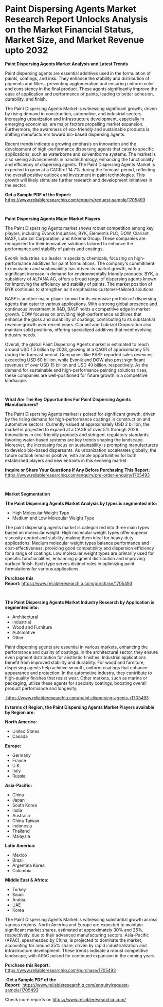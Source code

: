 <p><h1>Paint Dispersing Agents Market Research Report Unlocks Analysis on the Market Financial Status, Market Size, and Market Revenue upto 2032</h1></p><p><strong>Paint Dispersing Agents Market Analysis and Latest Trends</strong></p>
<p><p>Paint dispersing agents are essential additives used in the formulation of paints, coatings, and inks. They enhance the stability and distribution of pigments and fillers, preventing agglomeration and ensuring uniform color and consistency in the final product. These agents significantly improve the ease of application and performance of paints, leading to better adhesion, durability, and finish.</p><p>The Paint Dispersing Agents Market is witnessing significant growth, driven by rising demand in construction, automotive, and industrial sectors. Increasing urbanization and infrastructure development, especially in emerging economies, are major factors propelling market expansion. Furthermore, the awareness of eco-friendly and sustainable products is shifting manufacturers toward bio-based dispersing agents.</p><p>Recent trends indicate a growing emphasis on innovation and the development of high-performance dispersing agents that cater to specific applications, such as waterborne and solventborne systems. The market is also seeing advancements in nanotechnology, enhancing the functionality and efficiency of dispersing agents. The Paint Dispersing Agents Market is expected to grow at a CAGR of 14.7% during the forecast period, reflecting the overall positive outlook and investment in paint technologies. This growth will likely stimulate further research and development initiatives in the sector.</p></p>
<p><strong>Get a Sample PDF of the Report:&nbsp;</strong> <a href="https://www.reliableresearchiq.com/enquiry/request-sample/1705493?utm_campaign=2292&utm_medium=2&utm_source=Github&utm_content=ia&utm_term=27032025&utm_id=paint-dispersing-agents">https://www.reliableresearchiq.com/enquiry/request-sample/1705493</a></p>
<p>&nbsp;</p>
<p><strong>Paint Dispersing Agents Major Market Players</strong></p>
<p><p>The Paint Dispersing Agents market shows robust competition among key players, including Evonik Industries, BYK, Elementis PLC, DOW, Clariant, BASF, Lubrizol Corporation, and Arkema Group. These companies are recognized for their innovative solutions tailored to enhance the performance and stability of paints and coatings.</p><p>Evonik Industries is a leader in specialty chemicals, focusing on high-performance additives for paint formulations. The company's commitment to innovation and sustainability has driven its market growth, with a significant increase in demand for environmentally friendly products. BYK, a subsidiary of ALTANA AG, offers a broad range of dispersing agents known for improving the efficiency and stability of paints. The market position of BYK continues to strengthen as it emphasizes customer-tailored solutions.</p><p>BASF is another major player known for its extensive portfolio of dispersing agents that cater to various applications. With a strong global presence and continuous investment in R&D, BASF holds a competitive edge in market growth. DOW focuses on providing high-performance additives that enhance the gloss and durability of coatings, contributing to its substantial revenue growth over recent years. Clariant and Lubrizol Corporation also maintain solid positions, offering specialized additives that meet evolving industry needs.</p><p>Overall, the global Paint Dispersing Agents market is estimated to reach around USD 1.5 billion by 2028, growing at a CAGR of approximately 5% during the forecast period. Companies like BASF reported sales revenues exceeding USD 60 billion, while Evonik and DOW also post significant revenues of over USD 15 billion and USD 40 billion, respectively. As the demand for sustainable and high-performance painting solutions rises, these companies are well-positioned for future growth in a competitive landscape.</p></p>
<p>&nbsp;</p>
<p><strong>What Are The Key Opportunities For Paint Dispersing Agents Manufacturers?</strong></p>
<p><p>The Paint Dispersing Agents market is poised for significant growth, driven by the rising demand for high-performance coatings in construction and automotive sectors. Currently valued at approximately USD 2 billion, the market is projected to expand at a CAGR of over 5% through 2028. Innovations in eco-friendly products and stringent regulatory standards favoring water-based systems are key trends shaping the landscape. Moreover, the increasing focus on sustainability is prompting manufacturers to develop bio-based dispersants. As urbanization accelerates globally, the future outlook remains positive, with ample opportunities for both established players and new entrants in this evolving market.</p></p>
<p><strong>Inquire or Share Your Questions If Any Before Purchasing This Report:</strong> <a href="https://www.reliableresearchiq.com/enquiry/pre-order-enquiry/1705493?utm_campaign=2292&utm_medium=2&utm_source=Github&utm_content=ia&utm_term=27032025&utm_id=paint-dispersing-agents">https://www.reliableresearchiq.com/enquiry/pre-order-enquiry/1705493</a></p>
<p>&nbsp;</p>
<p><strong>Market Segmentation</strong></p>
<p><strong>The Paint Dispersing Agents Market Analysis by types is segmented into:</strong></p>
<p><ul><li>High Molecular Weight Type</li><li>Medium and Low Molecular Weight Type</li></ul></p>
<p><p>The paint dispersing agents market is categorized into three main types based on molecular weight. High molecular weight types offer superior viscosity control and stability, making them ideal for heavy-duty applications. Medium molecular weight types balance performance and cost-effectiveness, providing good compatibility and dispersion efficiency for a range of coatings. Low molecular weight types are primarily used for specific functionalities, enhancing pigment distribution and improving surface finish. Each type serves distinct roles in optimizing paint formulations for various applications.</p></p>
<p><strong>Purchase this Report:&nbsp;</strong><a href="https://www.reliableresearchiq.com/purchase/1705493?utm_campaign=2292&utm_medium=2&utm_source=Github&utm_content=ia&utm_term=27032025&utm_id=paint-dispersing-agents">https://www.reliableresearchiq.com/purchase/1705493</a></p>
<p>&nbsp;</p>
<p><strong>The Paint Dispersing Agents Market Industry Research by Application is segmented into:</strong></p>
<p><ul><li>Architectural</li><li>Industrial</li><li>Wood and Furniture</li><li>Automotive</li><li>Other</li></ul></p>
<p><p>Paint dispersing agents are essential in various markets, enhancing the performance and quality of coatings. In the architectural sector, they ensure even pigment distribution for aesthetic finishes. Industrial applications benefit from improved stability and durability. For wood and furniture, dispersing agents help achieve smooth, uniform coatings that enhance appearance and protection. In the automotive industry, they contribute to high-quality finishes that resist wear. Other markets, such as marine or packaging, utilize these agents for specialty coatings, boosting overall product performance and longevity.</p></p>
<p><a href="https://www.reliableresearchiq.com/paint-dispersing-agents-r1705493?utm_campaign=2292&utm_medium=2&utm_source=Github&utm_content=ia&utm_term=27032025&utm_id=paint-dispersing-agents">&nbsp;https://www.reliableresearchiq.com/paint-dispersing-agents-r1705493</a></p>
<p><strong>In terms of Region, the Paint Dispersing Agents Market Players available by Region are:</strong></p>
<p>
    <p> <strong> North America: </strong>
        <ul>
            <li>United States</li>
            <li>Canada</li>
        </ul>
        </p> 
    <p> <strong> Europe: </strong>
        <ul>
            <li>Germany</li>
            <li>France</li>
            <li>U.K.</li>
            <li>Italy</li>
            <li>Russia</li>
        </ul>
        </p> 
    <p> <strong> Asia-Pacific: </strong>
        <ul>
            <li>China</li>
            <li>Japan</li>
            <li>South Korea</li>
            <li>India</li>
            <li>Australia</li>
            <li>China Taiwan</li>
            <li>Indonesia</li>
            <li>Thailand</li>
            <li>Malaysia</li>
        </ul>
        </p> 
    <p> <strong> Latin America: </strong>
        <ul>
            <li>Mexico</li>
            <li>Brazil</li>
            <li>Argentina Korea</li>
            <li>Colombia</li>
        </ul>
        </p> 
    <p> <strong> Middle East & Africa: </strong>
        <ul>
            <li>Turkey</li>
            <li>Saudi</li>
            <li>Arabia</li>
            <li>UAE</li>
            <li>Korea</li>
        </ul>
    </p>
    </p>
<p><p>The Paint Dispersing Agents Market is witnessing substantial growth across various regions. North America and Europe are expected to maintain significant market shares, estimated at approximately 30% and 25%, respectively, due to their advanced manufacturing sectors. Asia-Pacific (APAC), spearheaded by China, is projected to dominate the market, accounting for around 35% share, driven by rapid industrialization and infrastructure development. These trends indicate a robust competitive landscape, with APAC poised for continued expansion in the coming years.</p></p>
<p><strong>Purchase this Report: </strong><a href="https://www.reliableresearchiq.com/purchase/1705493?utm_campaign=2292&utm_medium=2&utm_source=Github&utm_content=ia&utm_term=27032025&utm_id=paint-dispersing-agents">https://www.reliableresearchiq.com/purchase/1705493</a></p>
<p>&nbsp;<strong>Get a Sample PDF of the Report:&nbsp;&nbsp;</strong><a href="https://www.reliableresearchiq.com/enquiry/request-sample/1705493?utm_campaign=2292&utm_medium=2&utm_source=Github&utm_content=ia&utm_term=27032025&utm_id=paint-dispersing-agents">https://www.reliableresearchiq.com/enquiry/request-sample/1705493</a></p>
<p><strong></strong></p>
<p>Check more reports on <a href="https://www.reliableresearchiq.com/?utm_campaign=2292&utm_medium=2&utm_source=Github&utm_content=ia&utm_term=27032025&utm_id=paint-dispersing-agents">https://www.reliableresearchiq.com/</a></p>